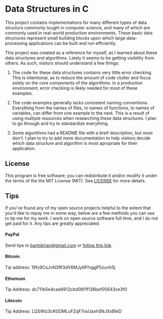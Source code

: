 Data Structures in C
====================

This project contains implementations for many different types of data structurs commonly tought in computer science, and many of which are commonly used in real-world production environments. These basic data structures represent small building blocks upon which large data-processing applications can be built and run efficiently.

This project was created as a reference for myself, as I learned about these data structures and algorithms. Lately it seems to be getting visibility from others. As such, visitors should understand a few things.

1. The code for these data structures contains very little error checking. This is intentional, as to reduce the amount of code clutter and focus solely on the core components of the algorithms. In a production environment, error checking is likely needed for most of these examples.

2. The code examples generally lacks consistent naming conventions. Everything from the names of files, to names of functions, to names of variables, can differ from one example to the next. This is a result of using multiple resources when researching these data structures. I plan to go through and try to standardize everything.

3. Some algorithms had a README file with a breif description, but most don't. I plan to try to add more documentation to help visitors decide which data structure and algorithm is most apropriate for their application.

License
-------

This program is free software; you can redistribute it and/or modify it under the terms of the the
MIT License (MIT). See [LICENSE](LICENSE) for more details.

Tips
----

If you've found any of my open source projects helpful to the extent that
you'd like to repay me in some way, below are a few methods you can use to
tip me for my work. I work on open source software full time, and I do not
get paid for it. Any tips are greatly appreciated.

#### PayPal
Send tips to bartobrian@gmail.com or [follow this link](https://www.paypal.me/BrianBarto).

#### Bitcoin
Tip address: 19fy9CsJvN39f3dV6MJy6FfvggP5zunh5j

#### Ethereum                                                                                                 
Tip Address: dc711e5e4cad4912cbd06f1f136bef05643ce3f0

#### Litecoin
Tip Address: LQSWiz3cKGDMLuFZqF7osUaxhSNJXxBtkD
